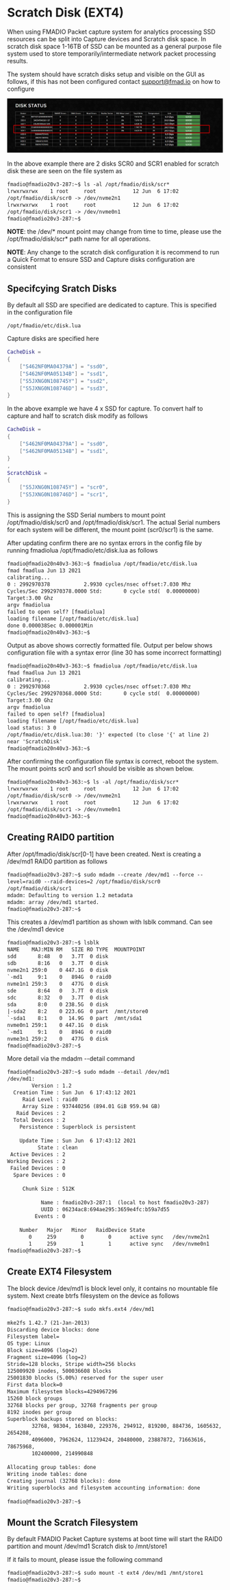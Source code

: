 # Scratch Disk (EXT4)

When using FMADIO Packet capture system for analytics processing SSD resources can be split into Capture devices and Scratch disk space. In scratch disk space 1-16TB of SSD can be mounted as a general purpose file system used to store temporarily/intermediate network packet processing results.

The system should have scratch disks setup and visible on the GUI as follows, if this has not been configured contact support@fmad.io on how to configure

![FMADIO Scratch Disk Network Analytics processing space](<../.gitbook/assets/image (49) (2).png>)

In the above example there are 2 disks SCR0 and SCR1 enabled for scratch disk these are seen on the file system as

```
fmadio@fmadio20v3-287:~$ ls -al /opt/fmadio/disk/scr*
lrwxrwxrwx    1 root     root            12 Jun  6 17:02 /opt/fmadio/disk/scr0 -> /dev/nvme2n1
lrwxrwxrwx    1 root     root            12 Jun  6 17:02 /opt/fmadio/disk/scr1 -> /dev/nvme0n1
fmadio@fmadio20v3-287:~$
```

**NOTE**: the /dev/\* mount point may change from time to time, please use the /opt/fmadio/disk/scr\* path name for all operations.

**NOTE**: Any change to the scratch disk configuration it is recommend to run a Quick Format to ensure SSD and Capture disks configuration are consistent

## Specifcying Sratch Disks

By default all SSD are specified are dedicated to capture. This is specified in the configuration file

```
/opt/fmadio/etc/disk.lua
```

Capture disks are specified here

```lua
CacheDisk =
{
    ["S462NF0MA04379A"] = "ssd0",
    ["S462NF0MA05134B"] = "ssd1",
    ["S5JXNG0N108745Y"] = "ssd2",
    ["S5JXNG0N108746D"] = "ssd3",
}
```

In the above example we have 4 x SSD for capture. To convert half to capture and half to scratch disk modify as follows

```lua
CacheDisk =
{
    ["S462NF0MA04379A"] = "ssd0",
    ["S462NF0MA05134B"] = "ssd1",
}
,
ScratchDisk =
{
    ["S5JXNG0N108745Y"] = "scr0",
    ["S5JXNG0N108746D"] = "scr1",
}
```

This is assigning the SSD Serial numbers to mount point /opt/fmadio/disk/scr0 and /opt/fmadio/disk/scr1. The actual Serial numbers for each system will be different, the mount point (scr0/scr1) is the same.

After updating confirm there are no syntax errors in the config file by running fmadiolua /opt/fmadio/etc/disk.lua as follows

```
fmadio@fmadio20n40v3-363:~$ fmadiolua /opt/fmadio/etc/disk.lua
fmad fmadlua Jun 13 2021
calibrating...
0 : 2992970378           2.9930 cycles/nsec offset:7.030 Mhz
Cycles/Sec 2992970378.0000 Std:       0 cycle std(  0.00000000) Target:3.00 Ghz
argv fmadiolua
failed to open self? [fmadiolua]
loading filename [/opt/fmadio/etc/disk.lua]
done 0.000038Sec 0.000001Min
fmadio@fmadio20n40v3-363:~$
```

Output as above shows correctly formatted file. Output per below shows configuration file with a syntax error (line 30 has some incorrect formatting)

```
fmadio@fmadio20n40v3-363:~$ fmadiolua /opt/fmadio/etc/disk.lua
fmad fmadlua Jun 13 2021
calibrating...
0 : 2992970368           2.9930 cycles/nsec offset:7.030 Mhz
Cycles/Sec 2992970368.0000 Std:       0 cycle std(  0.00000000) Target:3.00 Ghz
argv fmadiolua
failed to open self? [fmadiolua]
loading filename [/opt/fmadio/etc/disk.lua]
load status: 3 0
/opt/fmadio/etc/disk.lua:30: '}' expected (to close '{' at line 2) near 'ScratchDisk'
fmadio@fmadio20n40v3-363:~$
```

After confirming the configuration file syntax is correct, reboot the system. The mount points scr0 and scr1 should be visible as shown below.

```
fmadio@fmadio20n40v3-363:~$ ls -al /opt/fmadio/disk/scr*
lrwxrwxrwx    1 root     root            12 Jun  6 17:02 /opt/fmadio/disk/scr0 -> /dev/nvme2n1
lrwxrwxrwx    1 root     root            12 Jun  6 17:02 /opt/fmadio/disk/scr1 -> /dev/nvme0n1
fmadio@fmadio20n40v3-363:~$
```

## Creating RAID0 partition

After /opt/fmadio/disk/scr\[0-1] have been created. Next is creating a /dev/md1 RAID0 partition as follows

```
fmadio@fmadio20v3-287:~$ sudo mdadm --create /dev/md1 --force --level=raid0 --raid-devices=2 /opt/fmadio/disk/scr0 /opt/fmadio/disk/scr1
mdadm: Defaulting to version 1.2 metadata
mdadm: array /dev/md1 started.
fmadio@fmadio20v3-287:~$
```

This creates a /dev/md1 partition as shown with lsblk command. Can see the /dev/md1 device

```
fmadio@fmadio20v3-287:~$ lsblk
NAME    MAJ:MIN RM   SIZE RO TYPE  MOUNTPOINT
sdd       8:48   0   3.7T  0 disk
sdb       8:16   0   3.7T  0 disk
nvme2n1 259:0    0 447.1G  0 disk
`-md1     9:1    0   894G  0 raid0
nvme1n1 259:3    0   477G  0 disk
sde       8:64   0   3.7T  0 disk
sdc       8:32   0   3.7T  0 disk
sda       8:0    0 238.5G  0 disk
|-sda2    8:2    0 223.6G  0 part  /mnt/store0
`-sda1    8:1    0  14.9G  0 part  /mnt/sda1
nvme0n1 259:1    0 447.1G  0 disk
`-md1     9:1    0   894G  0 raid0
nvme3n1 259:2    0   477G  0 disk
fmadio@fmadio20v3-287:~$
```

More detail via the mdadm --detail command

```
fmadio@fmadio20v3-287:~$ sudo mdadm --detail /dev/md1
/dev/md1:
        Version : 1.2
  Creation Time : Sun Jun  6 17:43:12 2021
     Raid Level : raid0
     Array Size : 937440256 (894.01 GiB 959.94 GB)
   Raid Devices : 2
  Total Devices : 2
    Persistence : Superblock is persistent

    Update Time : Sun Jun  6 17:43:12 2021
          State : clean
 Active Devices : 2
Working Devices : 2
 Failed Devices : 0
  Spare Devices : 0

     Chunk Size : 512K

           Name : fmadio20v3-287:1  (local to host fmadio20v3-287)
           UUID : 06234ac8:694ae295:3659e4fc:b59a7d55
         Events : 0

    Number   Major   Minor   RaidDevice State
       0     259        0        0      active sync   /dev/nvme2n1
       1     259        1        1      active sync   /dev/nvme0n1
fmadio@fmadio20v3-287:~$
```

## Create EXT4 Filesystem

The block device /dev/md1 is block level only, it contains no mountable file system. Next create btrfs filesystem on the device as follows

```
fmadio@fmadio20v3-287:~$ sudo mkfs.ext4 /dev/md1

mke2fs 1.42.7 (21-Jan-2013)
Discarding device blocks: done
Filesystem label=
OS type: Linux
Block size=4096 (log=2)
Fragment size=4096 (log=2)
Stride=128 blocks, Stripe width=256 blocks
125009920 inodes, 500036608 blocks
25001830 blocks (5.00%) reserved for the super user
First data block=0
Maximum filesystem blocks=4294967296
15260 block groups
32768 blocks per group, 32768 fragments per group
8192 inodes per group
Superblock backups stored on blocks:
        32768, 98304, 163840, 229376, 294912, 819200, 884736, 1605632, 2654208,
        4096000, 7962624, 11239424, 20480000, 23887872, 71663616, 78675968,
        102400000, 214990848

Allocating group tables: done
Writing inode tables: done
Creating journal (32768 blocks): done
Writing superblocks and filesystem accounting information: done

fmadio@fmadio20v3-287:~$
```

## Mount the Scratch Filesystem

By default FMADIO Packet Capture systems at boot time will start the RAID0 partition and mount /dev/md1 Scratch disk to /mnt/store1

If it fails to mount, please issue the following command

```
fmadio@fmadio20v3-287:~$ sudo mount -t ext4 /dev/md1 /mnt/store1
fmadio@fmadio20v3-287:~$
```
